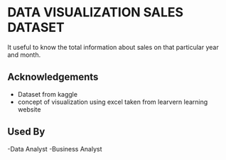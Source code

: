 # DATA VISUALIZATION SALES DATASET

It useful to know the total information about sales on that particular year and month.


## Acknowledgements

 - Dataset from kaggle
 - concept of visualization using excel taken from learvern learning website
 

## Used By
-Data Analyst
-Business Analyst
